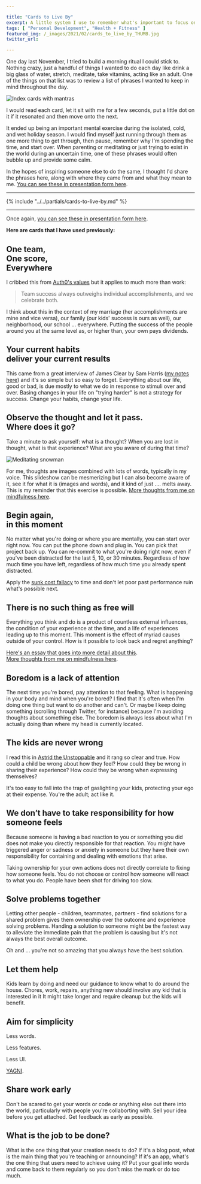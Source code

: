 ```yaml
---

title: "Cards to Live By"
excerpt: A little system I use to remember what's important to focus on during the day. 
tags: [ "Personal Development", "Health + Fitness" ]
featured_img: /_images/2021/02/cards_to_live_by_THUMB.jpg
twitter_url: 

---
```


One day last November, I tried to build a morning ritual I could stick to. Nothing crazy, just a handful of things I wanted to do each day like drink a big glass of water, stretch, meditate, take vitamins, acting like an adult. One of the things on that list was to review a list of phrases I wanted to keep in mind throughout the day. 

![Index cards with mantras](/_images/2021/02/cards_to_live_by.jpg)

I would read each card, let it sit with me for a few seconds, put a little dot on it if it resonated and then move onto the next. 

It ended up being an important mental exercise during the isolated, cold, and wet holiday season. I would find myself just running through them as one more thing to get through, then pause, remember why I'm spending the time, and start over. When parenting or meditating or just trying to exist in the world during an uncertain time, one of these phrases would often bubble up and provide some calm. 

In the hopes of inspiring someone else to do the same, I thought I'd share the phrases here, along with where they came from and what they mean to me. [You can see these in presentation form here](/cards).

---

{% include "../../partials/cards-to-live-by.md" %}

---

Once again, [you can see these in presentation form here](/cards). 

**Here are cards that I have used previously:**

## One team,<br>One score,<br>Everywhere


I cribbed this from [Auth0's values](https://auth0.com/careers/culture) but it applies to much more than work:

> Team success always outweighs individual accomplishments, and we celebrate both.

I think about this in the context of my marriage (her accomplishments are mine and vice versa), our family (our kids' success is ours as well), our neighborhood, our school ... everywhere. Putting the success of the people around you at the same level as, or higher than, your own pays dividends.

## Your current habits<br>deliver your current results


This came from a great interview of James Clear by Sam Harris ([my notes here](https://www.joshcanhelp.com/improvement-as-experimentation/#2020-11-24)) and it's so simple but so easy to forget. Everything about our life, good or bad, is due mostly to what we do in response to stimuli over and over. Basing changes in your life on "trying harder" is not a strategy for success. Change your habits, change your life.

## Observe the thought and let it pass.<br>Where does it go?


Take a minute to ask yourself: what is a thought? When you are lost in thought, what is that experience? What are you aware of during that time? 

![Meditating snowman](/_images/2021/02/meditating-snowman.jpg)

For me, thoughts are images combined with lots of words, typically in my voice. This slideshow can be mesmerizing but I can also become aware of it, see it for what it is (images and words), and it kind of just .... melts away. This is my reminder that this exercise is possible. [More thoughts from me on mindfulness here](/mindfulness).

## Begin again,<br>in this moment

No matter what you're doing or where you are mentally, you can start over right now. You can put the phone down and plug in. You can pick that project back up. You can re-commit to what you're doing right now, even if you've been distracted for the last 5, 10, or 30 minutes. Regardless of how much time you have left, regardless of how much time you already spent distracted. 

Apply the [sunk cost fallacy](https://www.lesswrong.com/posts/tyMdPwd8x2RygcheE/sunk-cost-fallacy) to time and don't let poor past performance ruin what's possible next.

## There is no such thing as free will

Everything you think and do is a product of countless external influences, the condition of your experience at the time, and a life of experiences leading up to this moment. This moment is the effect of myriad causes outside of your control. How is it possible to look back and regret anything?

[Here's an essay that goes into more detail about this](https://www.theatlantic.com/magazine/archive/2016/06/theres-no-such-thing-as-free-will/480750/).<br>
[More thoughts from me on mindfulness here](/mindfulness).

## Boredom is a lack of attention

The next time you're bored, pay attention to that feeling. What is happening in your body and mind when you're bored? I find that it's often when I'm doing one thing but want to do another and can't. Or maybe I keep doing something (scrolling through Twitter, for instance) because I'm avoiding thoughts about something else. The boredom is always less about what I'm actually doing than where my head is currently located.

## The kids are never wrong

I read this in [Astrid the Unstoppable](https://www.penguinrandomhouse.com/books/591752/astrid-the-unstoppable-by-maria-parr/) and it rang so clear and true. How could a child be wrong about how they feel? How could they be wrong in sharing their experience? How could they be wrong when expressing themselves? 

It's too easy to fall into the trap of gaslighting your kids, protecting your ego at their expense. You're the adult; act like it.

## We don’t have to take responsibility for how someone feels

Because someone is having a bad reaction to you or something you did does not make you directly responsible for that reaction. You might have triggered anger or sadness or anxiety in someone but they have their own responsibility for containing and dealing with emotions that arise.

Taking ownership for your own actions does not directly correlate to fixing how someone feels. You do not choose or control how someone will react to what you do. People have been shot for driving too slow. 

## Solve problems together

Letting other people - children, teammates, partners - find solutions for a shared problem gives them ownership over the outcome and experience solving problems. Handing a solution to someone might be the fastest way to alleviate the immediate pain that the problem is causing but it's not always the best overall outcome. 

Oh and ... you're not so amazing that you always have the best solution. 

## Let them help

Kids learn by doing and need our guidance to know what to do around the house. Chores, work, repairs, anything new should involve any kid that is interested in it It might take longer and require cleanup but the kids will benefit.

## Aim for simplicity


Less words.

Less features.

Less UI. 

[YAGNI](https://martinfowler.com/bliki/Yagni.html). 

## Share work early

Don't be scared to get your words or code or anything else out there into the world, particularly with people you're collaborting with. Sell your idea before you get attached. Get feedback as early as possible.

## What is the job to be done?

What is the one thing that your creation needs to do? If it's a blog post, what is the main thing that you're teaching or announcing? If it's an app, what's the one thing that users need to achieve using it? Put your goal into words and come back to them regularly so you don't miss the mark or do too much.
